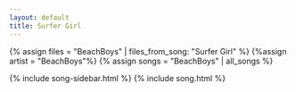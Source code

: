 ```yaml
---
layout: default
title: Surfer Girl
---
```


{% assign files = "BeachBoys" | files_from_song: "Surfer Girl" %}
{%assign artist = "BeachBoys"%}
{% assign songs = "BeachBoys" | all_songs %}

{% include song-sidebar.html %}
{% include song.html %}
